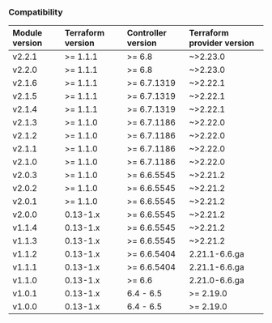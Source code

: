 ### Compatibility
Module version | Terraform version | Controller version | Terraform provider version
:--- | :--- | :--- | :---
v2.2.1 | >= 1.1.1 | >= 6.8 | ~>2.23.0
v2.2.0 | >= 1.1.1 | >= 6.8 | ~>2.23.0
v2.1.6 | >= 1.1.1 | >= 6.7.1319 | ~>2.22.1
v2.1.5 | >= 1.1.1 | >= 6.7.1319 | ~>2.22.1
v2.1.4 | >= 1.1.1 | >= 6.7.1319 | ~>2.22.1
v2.1.3 | >= 1.1.0 | >= 6.7.1186 | ~>2.22.0
v2.1.2 | >= 1.1.0 | >= 6.7.1186 | ~>2.22.0
v2.1.1 | >= 1.1.0 | >= 6.7.1186 | ~>2.22.0
v2.1.0 | >= 1.1.0 | >= 6.7.1186 | ~>2.22.0
v2.0.3 | >= 1.1.0 | >= 6.6.5545 | ~>2.21.2
v2.0.2 | >= 1.1.0 | >= 6.6.5545 | ~>2.21.2
v2.0.1 | >= 1.1.0 | >= 6.6.5545 | ~>2.21.2
v2.0.0 | 0.13-1.x | >= 6.6.5545 | ~>2.21.2
v1.1.4 | 0.13-1.x | >= 6.6.5545 | ~>2.21.2
v1.1.3 | 0.13-1.x | >= 6.6.5545 | ~>2.21.2
v1.1.2 | 0.13-1.x | >= 6.6.5404 | 2.21.1-6.6.ga
v1.1.1 | 0.13-1.x | >= 6.6.5404 | 2.21.1-6.6.ga
v1.1.0 | 0.13-1.x | >= 6.6 | 2.21.0-6.6.ga
v1.0.1 | 0.13-1.x | 6.4 - 6.5 | >= 2.19.0
v1.0.0 | 0.13-1.x | 6.4 - 6.5 | >= 2.19.0